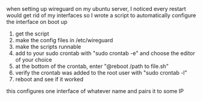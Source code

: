 when setting up wireguard on my ubuntu server, I noticed every restart would get rid of my interfaces so I wrote a script to automatically configure the interface on boot up

1. get the script
2. make the config files in /etc/wireguard
3. make the scripts runnable
4. add to your sudo crontab with "sudo crontab -e" and choose the editor of your choice
5. at the bottom of the crontab, enter "@reboot /path to file.sh"
6. verify the crontab was added to the root user with "sudo crontab -l"
7. reboot and see if it worked


this configures one interface of whatever name and pairs it to some IP